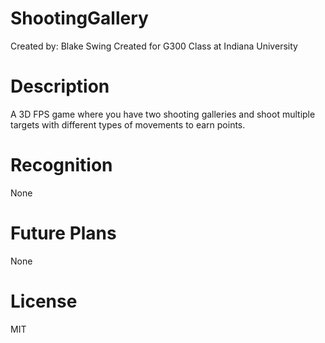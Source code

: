 # ShootingGallery

Created by: Blake Swing
Created for G300 Class at Indiana University

# Description
A 3D FPS game where you have two shooting galleries and shoot multiple targets with different types of movements to earn points.

# Recognition
None

# Future Plans
None

# License
MIT
